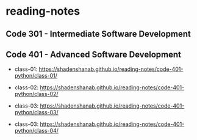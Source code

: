 # reading-notes

## Code 301 - Intermediate Software Development

## Code 401 - Advanced Software Development

- class-01: <https://shadenshanab.github.io/reading-notes/code-401-python/class-01/>

- class-02: <https://shadenshanab.github.io/reading-notes/code-401-python/class-02/>

- class-03: <https://shadenshanab.github.io/reading-notes/code-401-python/class-03/>

- class-03: <https://shadenshanab.github.io/reading-notes/code-401-python/class-04/>

